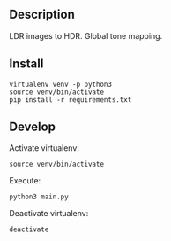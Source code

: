 ## Description

LDR images to HDR. Global tone mapping.

## Install

```
virtualenv venv -p python3
source venv/bin/activate
pip install -r requirements.txt
```

## Develop

Activate virtualenv:
```
source venv/bin/activate
```

Execute:
```
python3 main.py
```

Deactivate virtualenv:
```
deactivate
```
